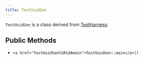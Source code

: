 ```yaml
---
title: TestUuidGen
---
```


`TestUuidGen` is a class derived from <a href="TestHarness">TestHarness</a>.

## Public Methods

* `<a href="TestUuidGen%3A%3Amain">TestUuidGen::main</a>()`

